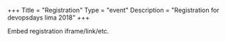 +++
Title = "Registration"
Type = "event"
Description = "Registration for devopsdays lima 2018"
+++

<div style="width:100%; text-align:left;">

Embed registration iframe/link/etc.
</div></div>
</div>
